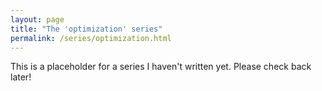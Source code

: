 ```yaml
---
layout: page
title: "The 'optimization' series"
permalink: /series/optimization.html
---
```


This is a placeholder for a series I haven't written yet. Please check back later!